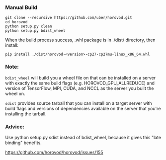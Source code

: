 ### Manual Build

```
git clone --recursive https://github.com/uber/horovod.git
cd horovod
python setup.py clean
python setup.py bdist_wheel
```

When the build process success, .whl package is in ./dist/ directory, then install:

```
pip install ./dist/horovod-<version>-cp27-cp27mu-linux_x86_64.whl
```

### Note:

```bdist_wheel``` will build you a wheel file on that can be installed on a server with exactly the same build flags (e.g. HOROVOD_GPU_ALLREDUCE)
and version of TensorFlow, MPI, CUDA, and NCCL as the server you built the wheel on.

```sdist``` provides source tarball that you can install on a target server with build flags and versions of dependencies available on the server
that you're installing the tarball.

### Advice: 

Use python setup.py sdist instead of bdist_wheel, because it gives this "late binding" benefits.

https://github.com/horovod/horovod/issues/155
